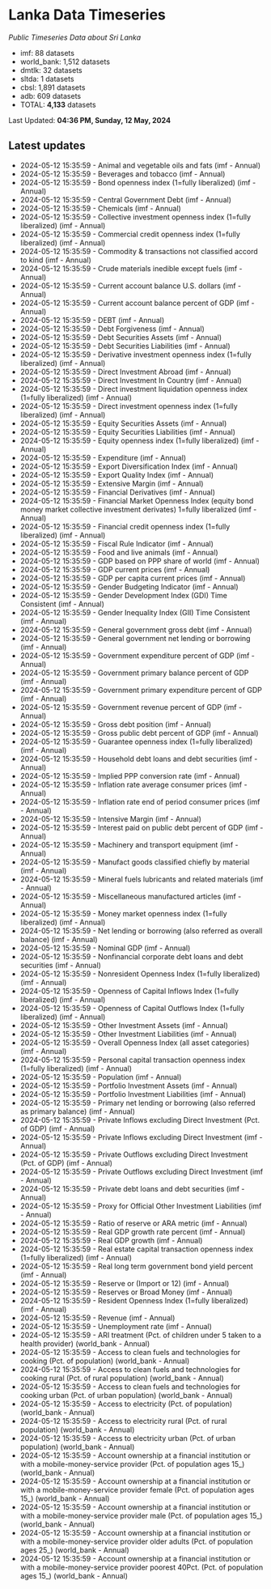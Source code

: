 # Lanka Data Timeseries
*Public Timeseries Data about Sri Lanka*

* imf: 88 datasets
* world_bank: 1,512 datasets
* dmtlk: 32 datasets
* sltda: 1 datasets
* cbsl: 1,891 datasets
* adb: 609 datasets
* TOTAL: **4,133** datasets

Last Updated: **04:36 PM, Sunday, 12 May, 2024**

## Latest updates

* 2024-05-12 15:35:59 - Animal and vegetable oils and fats (imf - Annual)
* 2024-05-12 15:35:59 - Beverages and tobacco (imf - Annual)
* 2024-05-12 15:35:59 - Bond openness index (1=fully liberalized) (imf - Annual)
* 2024-05-12 15:35:59 - Central Government Debt (imf - Annual)
* 2024-05-12 15:35:59 - Chemicals (imf - Annual)
* 2024-05-12 15:35:59 - Collective investment openness index (1=fully liberalized) (imf - Annual)
* 2024-05-12 15:35:59 - Commercial credit openness index (1=fully liberalized) (imf - Annual)
* 2024-05-12 15:35:59 - Commodity & transactions not classified accord to kind (imf - Annual)
* 2024-05-12 15:35:59 - Crude materials inedible except fuels (imf - Annual)
* 2024-05-12 15:35:59 - Current account balance U.S. dollars (imf - Annual)
* 2024-05-12 15:35:59 - Current account balance percent of GDP (imf - Annual)
* 2024-05-12 15:35:59 - DEBT (imf - Annual)
* 2024-05-12 15:35:59 - Debt Forgiveness (imf - Annual)
* 2024-05-12 15:35:59 - Debt Securities Assets (imf - Annual)
* 2024-05-12 15:35:59 - Debt Securities Liabilities (imf - Annual)
* 2024-05-12 15:35:59 - Derivative investment openness index (1=fully liberalized) (imf - Annual)
* 2024-05-12 15:35:59 - Direct Investment Abroad (imf - Annual)
* 2024-05-12 15:35:59 - Direct Investment In Country (imf - Annual)
* 2024-05-12 15:35:59 - Direct investment liquidation openness index (1=fully liberalized) (imf - Annual)
* 2024-05-12 15:35:59 - Direct investment openness index (1=fully liberalized) (imf - Annual)
* 2024-05-12 15:35:59 - Equity Securities Assets (imf - Annual)
* 2024-05-12 15:35:59 - Equity Securities Liabilities (imf - Annual)
* 2024-05-12 15:35:59 - Equity openness index (1=fully liberalized) (imf - Annual)
* 2024-05-12 15:35:59 - Expenditure (imf - Annual)
* 2024-05-12 15:35:59 - Export Diversification Index (imf - Annual)
* 2024-05-12 15:35:59 - Export Quality Index (imf - Annual)
* 2024-05-12 15:35:59 - Extensive Margin (imf - Annual)
* 2024-05-12 15:35:59 - Financial Derivatives (imf - Annual)
* 2024-05-12 15:35:59 - Financial Market Openness Index (equity bond money market collective investment derivates) 1=fully liberalized (imf - Annual)
* 2024-05-12 15:35:59 - Financial credit openness index (1=fully liberalized) (imf - Annual)
* 2024-05-12 15:35:59 - Fiscal Rule Indicator (imf - Annual)
* 2024-05-12 15:35:59 - Food and live animals (imf - Annual)
* 2024-05-12 15:35:59 - GDP based on PPP share of world (imf - Annual)
* 2024-05-12 15:35:59 - GDP current prices (imf - Annual)
* 2024-05-12 15:35:59 - GDP per capita current prices (imf - Annual)
* 2024-05-12 15:35:59 - Gender Budgeting Indicator (imf - Annual)
* 2024-05-12 15:35:59 - Gender Development Index (GDI) Time Consistent (imf - Annual)
* 2024-05-12 15:35:59 - Gender Inequality Index (GII) Time Consistent (imf - Annual)
* 2024-05-12 15:35:59 - General government gross debt (imf - Annual)
* 2024-05-12 15:35:59 - General government net lending or borrowing (imf - Annual)
* 2024-05-12 15:35:59 - Government expenditure percent of GDP (imf - Annual)
* 2024-05-12 15:35:59 - Government primary balance percent of GDP (imf - Annual)
* 2024-05-12 15:35:59 - Government primary expenditure percent of GDP (imf - Annual)
* 2024-05-12 15:35:59 - Government revenue percent of GDP (imf - Annual)
* 2024-05-12 15:35:59 - Gross debt position (imf - Annual)
* 2024-05-12 15:35:59 - Gross public debt percent of GDP (imf - Annual)
* 2024-05-12 15:35:59 - Guarantee openness index (1=fully liberalized) (imf - Annual)
* 2024-05-12 15:35:59 - Household debt loans and debt securities (imf - Annual)
* 2024-05-12 15:35:59 - Implied PPP conversion rate (imf - Annual)
* 2024-05-12 15:35:59 - Inflation rate average consumer prices (imf - Annual)
* 2024-05-12 15:35:59 - Inflation rate end of period consumer prices (imf - Annual)
* 2024-05-12 15:35:59 - Intensive Margin (imf - Annual)
* 2024-05-12 15:35:59 - Interest paid on public debt percent of GDP (imf - Annual)
* 2024-05-12 15:35:59 - Machinery and transport equipment (imf - Annual)
* 2024-05-12 15:35:59 - Manufact goods classified chiefly by material (imf - Annual)
* 2024-05-12 15:35:59 - Mineral fuels lubricants and related materials (imf - Annual)
* 2024-05-12 15:35:59 - Miscellaneous manufactured articles (imf - Annual)
* 2024-05-12 15:35:59 - Money market openness index (1=fully liberalized) (imf - Annual)
* 2024-05-12 15:35:59 - Net lending or borrowing (also referred as overall balance) (imf - Annual)
* 2024-05-12 15:35:59 - Nominal GDP (imf - Annual)
* 2024-05-12 15:35:59 - Nonfinancial corporate debt loans and debt securities (imf - Annual)
* 2024-05-12 15:35:59 - Nonresident Openness Index (1=fully liberalized) (imf - Annual)
* 2024-05-12 15:35:59 - Openness of Capital Inflows Index (1=fully liberalized) (imf - Annual)
* 2024-05-12 15:35:59 - Openness of Capital Outflows Index (1=fully liberalized) (imf - Annual)
* 2024-05-12 15:35:59 - Other Investment Assets (imf - Annual)
* 2024-05-12 15:35:59 - Other Investment Liabilities (imf - Annual)
* 2024-05-12 15:35:59 - Overall Openness Index (all asset categories) (imf - Annual)
* 2024-05-12 15:35:59 - Personal capital transaction openness index (1=fully liberalized) (imf - Annual)
* 2024-05-12 15:35:59 - Population (imf - Annual)
* 2024-05-12 15:35:59 - Portfolio Investment Assets (imf - Annual)
* 2024-05-12 15:35:59 - Portfolio Investment Liabilities (imf - Annual)
* 2024-05-12 15:35:59 - Primary net lending or borrowing (also referred as primary balance) (imf - Annual)
* 2024-05-12 15:35:59 - Private Inflows excluding Direct Investment (Pct. of GDP) (imf - Annual)
* 2024-05-12 15:35:59 - Private Inflows excluding Direct Investment (imf - Annual)
* 2024-05-12 15:35:59 - Private Outflows excluding Direct Investment (Pct. of GDP) (imf - Annual)
* 2024-05-12 15:35:59 - Private Outflows excluding Direct Investment (imf - Annual)
* 2024-05-12 15:35:59 - Private debt loans and debt securities (imf - Annual)
* 2024-05-12 15:35:59 - Proxy for Official Other Investment Liabilities (imf - Annual)
* 2024-05-12 15:35:59 - Ratio of reserve or ARA metric (imf - Annual)
* 2024-05-12 15:35:59 - Real GDP growth rate percent (imf - Annual)
* 2024-05-12 15:35:59 - Real GDP growth (imf - Annual)
* 2024-05-12 15:35:59 - Real estate capital transaction openness index (1=fully liberalized) (imf - Annual)
* 2024-05-12 15:35:59 - Real long term government bond yield percent (imf - Annual)
* 2024-05-12 15:35:59 - Reserve or (Import or 12) (imf - Annual)
* 2024-05-12 15:35:59 - Reserves or Broad Money (imf - Annual)
* 2024-05-12 15:35:59 - Resident Openness Index (1=fully liberalized) (imf - Annual)
* 2024-05-12 15:35:59 - Revenue (imf - Annual)
* 2024-05-12 15:35:59 - Unemployment rate (imf - Annual)
* 2024-05-12 15:35:59 - ARI treatment (Pct. of children under 5 taken to a health provider) (world_bank - Annual)
* 2024-05-12 15:35:59 - Access to clean fuels and technologies for cooking (Pct. of population) (world_bank - Annual)
* 2024-05-12 15:35:59 - Access to clean fuels and technologies for cooking rural (Pct. of rural population) (world_bank - Annual)
* 2024-05-12 15:35:59 - Access to clean fuels and technologies for cooking urban (Pct. of urban population) (world_bank - Annual)
* 2024-05-12 15:35:59 - Access to electricity (Pct. of population) (world_bank - Annual)
* 2024-05-12 15:35:59 - Access to electricity rural (Pct. of rural population) (world_bank - Annual)
* 2024-05-12 15:35:59 - Access to electricity urban (Pct. of urban population) (world_bank - Annual)
* 2024-05-12 15:35:59 - Account ownership at a financial institution or with a mobile-money-service provider (Pct. of population ages 15_) (world_bank - Annual)
* 2024-05-12 15:35:59 - Account ownership at a financial institution or with a mobile-money-service provider female (Pct. of population ages 15_) (world_bank - Annual)
* 2024-05-12 15:35:59 - Account ownership at a financial institution or with a mobile-money-service provider male (Pct. of population ages 15_) (world_bank - Annual)
* 2024-05-12 15:35:59 - Account ownership at a financial institution or with a mobile-money-service provider older adults (Pct. of population ages 25_) (world_bank - Annual)
* 2024-05-12 15:35:59 - Account ownership at a financial institution or with a mobile-money-service provider poorest 40Pct. (Pct. of population ages 15_) (world_bank - Annual)